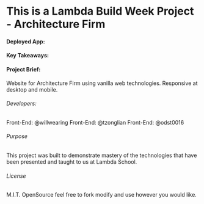 # This is a Lambda Build Week Project - Architecture Firm

#### Deployed App: 

#### Key Takeaways: 

#### Project Brief: 


Website for Architecture Firm using vanilla web technologies. Responsive at desktop and mobile.

###### Developers:

Front-End: @willwearing
Front-End: @tzonglian
Front-End: @odst0016

###### Purpose

This project was built to demonstrate mastery of the technologies that have been presented and taught to us at Lambda School.

###### License

M.I.T. OpenSource feel free to fork modify and use however you would like.
